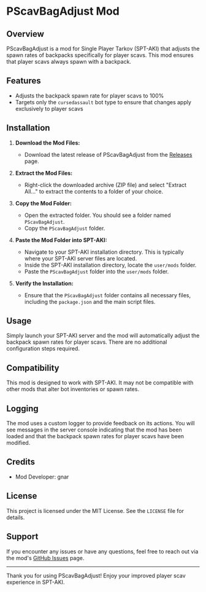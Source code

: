 # PScavBagAdjust Mod

## Overview

PScavBagAdjust is a mod for Single Player Tarkov (SPT-AKI) that adjusts the spawn rates of backpacks specifically for player scavs. This mod ensures that player scavs always spawn with a backpack.

## Features

- Adjusts the backpack spawn rate for player scavs to 100%
- Targets only the `cursedassault` bot type to ensure that changes apply exclusively to player scavs

## Installation

1. **Download the Mod Files:**
   - Download the latest release of PScavBagAdjust from the [Releases](https://github.com/your-repo/releases) page.

2. **Extract the Mod Files:**
   - Right-click the downloaded archive (ZIP file) and select "Extract All..." to extract the contents to a folder of your choice.

3. **Copy the Mod Folder:**
   - Open the extracted folder. You should see a folder named `PScavBagAdjust`.
   - Copy the `PScavBagAdjust` folder.

4. **Paste the Mod Folder into SPT-AKI:**
   - Navigate to your SPT-AKI installation directory. This is typically where your SPT-AKI server files are located.
   - Inside the SPT-AKI installation directory, locate the `user/mods` folder.
   - Paste the `PScavBagAdjust` folder into the `user/mods` folder.

5. **Verify the Installation:**
   - Ensure that the `PScavBagAdjust` folder contains all necessary files, including the `package.json` and the main script files.

## Usage

Simply launch your SPT-AKI server and the mod will automatically adjust the backpack spawn rates for player scavs. There are no additional configuration steps required.

## Compatibility

This mod is designed to work with SPT-AKI. It may not be compatible with other mods that alter bot inventories or spawn rates.

## Logging

The mod uses a custom logger to provide feedback on its actions. You will see messages in the server console indicating that the mod has been loaded and that the backpack spawn rates for player scavs have been modified.

## Credits

- Mod Developer: gnar

## License

This project is licensed under the MIT License. See the `LICENSE` file for details.

## Support

If you encounter any issues or have any questions, feel free to reach out via the mod's [GitHub Issues](https://github.com/your-repo/issues) page.

---

Thank you for using PScavBagAdjust! Enjoy your improved player scav experience in SPT-AKI.
